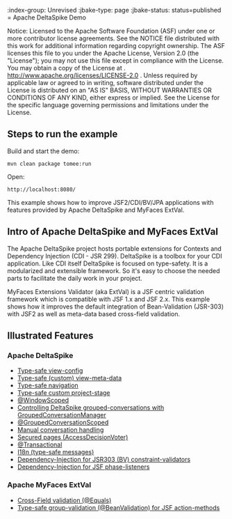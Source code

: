 :index-group:  Unrevised
:jbake-type: page
:jbake-status: status=published
= Apache DeltaSpike Demo

Notice:    Licensed to the Apache Software Foundation (ASF) under one
           or more contributor license agreements.  See the NOTICE file
           distributed with this work for additional information
           regarding copyright ownership.  The ASF licenses this file
           to you under the Apache License, Version 2.0 (the
           "License"); you may not use this file except in compliance
           with the License.  You may obtain a copy of the License at
           .
             http://www.apache.org/licenses/LICENSE-2.0
           .
           Unless required by applicable law or agreed to in writing,
           software distributed under the License is distributed on an
           "AS IS" BASIS, WITHOUT WARRANTIES OR CONDITIONS OF ANY
           KIND, either express or implied.  See the License for the
           specific language governing permissions and limitations
           under the License.

<h2>Steps to run the example</h2>

Build and start the demo:

    mvn clean package tomee:run

Open:

    http://localhost:8080/

This example shows how to improve JSF2/CDI/BV/JPA applications with features provided by Apache DeltaSpike and MyFaces ExtVal.

<h2>Intro of Apache DeltaSpike and MyFaces ExtVal</h2>

The Apache DeltaSpike project hosts portable extensions for Contexts and Dependency Injection (CDI - JSR 299). DeltaSpike is a toolbox for your CDI application. Like CDI itself DeltaSpike is focused on type-safety. It is a modularized and extensible framework. So it's easy to choose the needed parts to facilitate the daily work in your project.

MyFaces Extensions Validator (aka ExtVal) is a JSF centric validation framework which is compatible with JSF 1.x and JSF 2.x.
This example shows how it improves the default integration of Bean-Validation (JSR-303) with JSF2 as well as meta-data based cross-field validation.


<h2>Illustrated Features</h2>

<h3>Apache DeltaSpike</h3>

<ul>
    <li><a href="./src/main/java/org/superbiz/deltaspike/view/config/Pages.java" target="_blank">Type-safe view-config</a></li>
    <li><a href="./src/main/java/org/superbiz/deltaspike/view/InfoPage.java" target="_blank">Type-safe (custom) view-meta-data</a></li>
    <li><a href="./src/main/java/org/superbiz/deltaspike/view/MenuBean.java" target="_blank">Type-safe navigation</a></li>
    <li><a href="./src/main/java/org/superbiz/deltaspike/CustomProjectStage.java" target="_blank">Type-safe custom project-stage</a></li>
    <li><a href="./src/main/java/org/superbiz/deltaspike/view/UserHolder.java" target="_blank">@WindowScoped</a></li>
    <li><a href="./src/main/java/org/superbiz/deltaspike/view/MenuBean.java" target="_blank">Controlling DeltaSpike grouped-conversations with GroupedConversationManager</a></li>
    <li><a href="./src/main/java/org/superbiz/deltaspike/view/FeedbackPage.java" target="_blank">@GroupedConversationScoped</a></li>
    <li><a href="./src/main/java/org/superbiz/deltaspike/view/FeedbackPage.java" target="_blank">Manual conversation handling</a></li>
    <li><a href="./src/main/java/org/superbiz/deltaspike/view/security/LoginAccessDecisionVoter.java" target="_blank">Secured pages (AccessDecisionVoter)</a></li>
    <li><a href="./src/main/java/org/superbiz/deltaspike/repository/Repository.java" target="_blank">@Transactional</a></li>
    <li><a href="./src/main/java/org/superbiz/deltaspike/view/RegistrationPage.java" target="_blank">I18n (type-safe messages)</a></li>
    <li><a href="./src/main/java/org/superbiz/deltaspike/domain/validation/UniqueUserNameValidator.java" target="_blank">Dependency-Injection for JSR303 (BV) constraint-validators</a></li>
    <li><a href="./src/main/java/org/superbiz/deltaspike/DebugPhaseListener.java" target="_blank">Dependency-Injection for JSF phase-listeners</a></li>
</ul>

<h3>Apache MyFaces ExtVal</h3>

<ul>
    <li><a href="./src/main/java/org/superbiz/myfaces/view/RegistrationPage.java" target="_blank">Cross-Field validation (@Equals)</a></li>
    <li><a href="./src/main/java/org/superbiz/myfaces/view/RegistrationPage.java" target="_blank">Type-safe group-validation (@BeanValidation) for JSF action-methods</a></li>
</ul>
